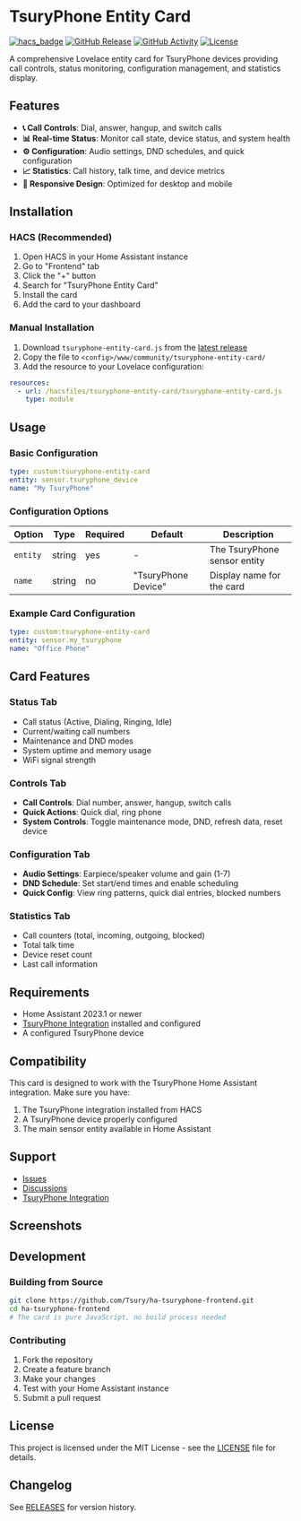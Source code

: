 # TsuryPhone Entity Card

[![hacs_badge](https://img.shields.io/badge/HACS-Custom-orange.svg)](https://github.com/custom-components/hacs)
[![GitHub Release][releases-shield]][releases]
[![GitHub Activity][commits-shield]][commits]
[![License][license-shield]](LICENSE)

A comprehensive Lovelace entity card for TsuryPhone devices providing call controls, status monitoring, configuration management, and statistics display.

## Features

- **📞 Call Controls**: Dial, answer, hangup, and switch calls
- **📊 Real-time Status**: Monitor call state, device status, and system health
- **⚙️ Configuration**: Audio settings, DND schedules, and quick configuration
- **📈 Statistics**: Call history, talk time, and device metrics
- **📱 Responsive Design**: Optimized for desktop and mobile

## Installation

### HACS (Recommended)

1. Open HACS in your Home Assistant instance
2. Go to "Frontend" tab
3. Click the "+" button
4. Search for "TsuryPhone Entity Card"
5. Install the card
6. Add the card to your dashboard

### Manual Installation

1. Download `tsuryphone-entity-card.js` from the [latest release](https://github.com/Tsury/ha-tsuryphone-frontend/releases)
2. Copy the file to `<config>/www/community/tsuryphone-entity-card/`
3. Add the resource to your Lovelace configuration:

```yaml
resources:
  - url: /hacsfiles/tsuryphone-entity-card/tsuryphone-entity-card.js
    type: module
```

## Usage

### Basic Configuration

```yaml
type: custom:tsuryphone-entity-card
entity: sensor.tsuryphone_device
name: "My TsuryPhone"
```

### Configuration Options

| Option | Type | Required | Default | Description |
|--------|------|----------|---------|-------------|
| `entity` | string | yes | - | The TsuryPhone sensor entity |
| `name` | string | no | "TsuryPhone Device" | Display name for the card |

### Example Card Configuration

```yaml
type: custom:tsuryphone-entity-card
entity: sensor.my_tsuryphone
name: "Office Phone"
```

## Card Features

### Status Tab
- Call status (Active, Dialing, Ringing, Idle)
- Current/waiting call numbers
- Maintenance and DND modes
- System uptime and memory usage
- WiFi signal strength

### Controls Tab
- **Call Controls**: Dial number, answer, hangup, switch calls
- **Quick Actions**: Quick dial, ring phone
- **System Controls**: Toggle maintenance mode, DND, refresh data, reset device

### Configuration Tab
- **Audio Settings**: Earpiece/speaker volume and gain (1-7)
- **DND Schedule**: Set start/end times and enable scheduling
- **Quick Config**: View ring patterns, quick dial entries, blocked numbers

### Statistics Tab
- Call counters (total, incoming, outgoing, blocked)
- Total talk time
- Device reset count
- Last call information

## Requirements

- Home Assistant 2023.1 or newer
- [TsuryPhone Integration](https://github.com/Tsury/ha-tsuryphone) installed and configured
- A configured TsuryPhone device

## Compatibility

This card is designed to work with the TsuryPhone Home Assistant integration. Make sure you have:

1. The TsuryPhone integration installed from HACS
2. A TsuryPhone device properly configured
3. The main sensor entity available in Home Assistant

## Support

- [Issues](https://github.com/Tsury/ha-tsuryphone-frontend/issues)
- [Discussions](https://github.com/Tsury/ha-tsuryphone-frontend/discussions)
- [TsuryPhone Integration](https://github.com/Tsury/ha-tsuryphone)

## Screenshots

<!-- Add screenshots here when available -->

## Development

### Building from Source

```bash
git clone https://github.com/Tsury/ha-tsuryphone-frontend.git
cd ha-tsuryphone-frontend
# The card is pure JavaScript, no build process needed
```

### Contributing

1. Fork the repository
2. Create a feature branch
3. Make your changes
4. Test with your Home Assistant instance
5. Submit a pull request

## License

This project is licensed under the MIT License - see the [LICENSE](LICENSE) file for details.

## Changelog

See [RELEASES](https://github.com/Tsury/ha-tsuryphone-frontend/releases) for version history.

[commits-shield]: https://img.shields.io/github/commit-activity/y/Tsury/ha-tsuryphone-frontend.svg
[commits]: https://github.com/Tsury/ha-tsuryphone-frontend/commits/main
[license-shield]: https://img.shields.io/github/license/Tsury/ha-tsuryphone-frontend.svg
[releases-shield]: https://img.shields.io/github/release/Tsury/ha-tsuryphone-frontend.svg
[releases]: https://github.com/Tsury/ha-tsuryphone-frontend/releases
